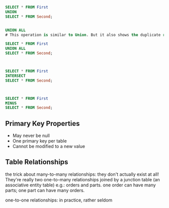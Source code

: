 
```SQL
SELECT * FROM First 
UNION
SELECT * FROM Second;


UNION ALL
# This operation is similar to Union. But it also shows the duplicate rows.

SELECT * FROM First 
UNION ALL
SELECT * FROM Second;



SELECT * FROM First 
INTERSECT
SELECT * FROM Second;



SELECT * FROM First 
MINUS
SELECT * FROM Second;

```


## Primary Key Properties
* May never be null
* One primary key per table
* Cannot be modified to a new value


## Table Relationships

the trick about many-to-many relationships: they don't actually exist at all!
They're really two one-to-many relationships joined by a junction table (an associative entity table)
e.g.: orders and parts.  one order can have many parts; one part can have many orders.

one-to-one relationships: in practice, rather seldom

